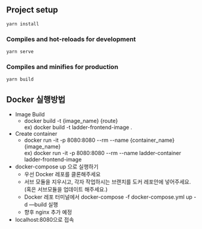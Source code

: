 ## Project setup

```
yarn install

```

### Compiles and hot-reloads for development

```
yarn serve

```

### Compiles and minifies for production

```
yarn build

```

## Docker 실행방법

- Image Build
    - docker build -t {image_name} {route}  
    ex) docker build -t ladder-frontend-image .
- Create container
    - docker run -it -p 8080:8080 --rm --name {container_name} {image_name}  
    ex) docker run -it -p 8080:8080 --rm --name ladder-container ladder-frontend-image
- docker-compose up 으로 실행하기
    - 우선 Docker 레포를 클론해주세요
    - 서브 모듈을 지우시고, 각자 작업하시는 브랜치를 도커 레포안에 넣어주세요. (혹은 서브모듈을 업데이트 해주세요.)
    - Docker 레포 터미널에서 docker-compose -f docker-compose.yml up -d —build 실행
    - 향후 nginx 추가 예정
- localhost:8080으로 접속
